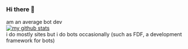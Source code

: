 ### Hi there 👋
am an average bot dev  
[![my github stats](https://github-readme-stats.vercel.app/api?username=haydenwalker980)](https://github.com/anuraghazra/github-readme-stats)  
i do mostly sites but i do bots occasionally (such as FDF, a development framework for bots)
